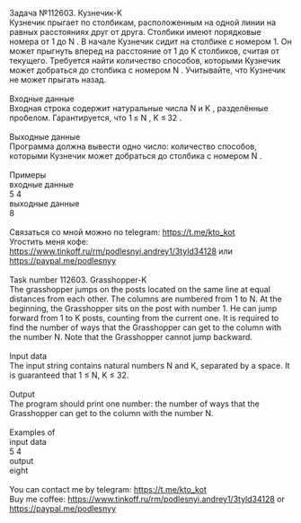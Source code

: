 Задача №112603. Кузнечик-K<br />Кузнечик прыгает по столбикам, расположенным на одной линии на равных расстояниях друг от друга. Столбики имеют порядковые номера от 1 до N . В начале Кузнечик сидит на столбике с номером 1. Он может прыгнуть вперед на расстояние от 1 до K столбиков, считая от текущего. Требуется найти количество способов, которыми Кузнечик может добраться до столбика с номером N . Учитывайте, что Кузнечик не может прыгать назад.<br /><br />Входные данные<br />Входная строка содержит натуральные числа N и K , разделённые пробелом. Гарантируется, что 1 ≤ N , K ≤ 32 .<br /><br />Выходные данные<br />Программа должна вывести одно число: количество способов, которыми Кузнечик может добраться до столбика с номером N .<br /><br />Примеры<br />входные данные<br />5 4<br />выходные данные<br />8<br /><br />Связаться со мной можно по telegram: https://t.me/kto_kot<br />Угостить меня кофе: https://www.tinkoff.ru/rm/podlesnyi.andrey1/3tyld34128 или https://paypal.me/podlesnyy<br /><br />Task number 112603. Grasshopper-K<br />The grasshopper jumps on the posts located on the same line at equal distances from each other. The columns are numbered from 1 to N. At the beginning, the Grasshopper sits on the post with number 1. He can jump forward from 1 to K posts, counting from the current one. It is required to find the number of ways that the Grasshopper can get to the column with the number N. Note that the Grasshopper cannot jump backward.<br /><br />Input data<br />The input string contains natural numbers N and K, separated by a space. It is guaranteed that 1 ≤ N, K ≤ 32.<br /><br />Output<br />The program should print one number: the number of ways that the Grasshopper can get to the column with the number N.<br /><br />Examples of<br />input data<br />5 4<br />output<br />eight<br /><br /> You can contact me by telegram: https://t.me/kto_kot <br /> Buy me coffee: https://www.tinkoff.ru/rm/podlesnyi.andrey1/3tyld34128 or https://paypal.me/podlesnyy